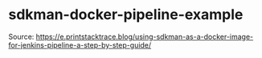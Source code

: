 # sdkman-docker-pipeline-example

Source: https://e.printstacktrace.blog/using-sdkman-as-a-docker-image-for-jenkins-pipeline-a-step-by-step-guide/
